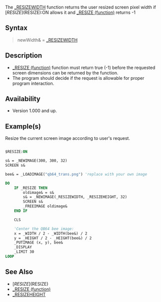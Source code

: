 The [_RESIZEWIDTH](_RESIZEWIDTH) function returns the user resized screen pixel width if [$RESIZE]($RESIZE):ON allows it and [_RESIZE (function)](_RESIZE-(function)) returns -1 

## Syntax

> newWidth& = [_RESIZEWIDTH](_RESIZEWIDTH)

## Description

* [_RESIZE (function)](_RESIZE-(function)) function must return true (-1) before the requested screen dimensions can be returned by the function.
* The program should decide if the request is allowable for proper program interaction.

## Availability

* Version 1.000 and up.

## Example(s)

Resize the current screen image according to user's request.

```vb

$RESIZE:ON

s& = _NEWIMAGE(300, 300, 32)
SCREEN s&

bee& = _LOADIMAGE("qb64_trans.png") 'replace with your own image

DO
    IF _RESIZE THEN
        oldimage& = s&
        s& = _NEWIMAGE(_RESIZEWIDTH, _RESIZEHEIGHT, 32)
        SCREEN s&
        _FREEIMAGE oldimage&
    END IF

    CLS

    'Center the QB64 bee image:
    x = _WIDTH / 2 - _WIDTH(bee&) / 2
    y = _HEIGHT / 2 - _HEIGHT(bee&) / 2
    _PUTIMAGE (x, y), bee&
    _DISPLAY
    _LIMIT 30
LOOP

```

## See Also

* [$RESIZE]($RESIZE)
* [_RESIZE (function)](_RESIZE-(function))
* [_RESIZEHEIGHT](_RESIZEHEIGHT)
